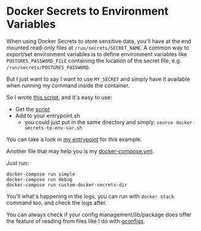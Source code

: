 # Docker Secrets to Environment Variables

When using Docker Secrets to store sensitive data, you'll have at the end mounted read-only files at ``/run/secrets/SECRET_NAME``. A common way to export/set environment variables is to define environment variables like ``POSTGRES_PASSWORD_FILE`` containing the location of the secret file, e.g. ``/run/secrets/POSTGRES_PASSWORD``.

But I just want to say I want to use ``MY_SECRET`` and simply have it available when running my command inside the container.

So I wrote [this script](docker-secrets-to-env-var.sh), and it's easy to use:

- Get the [script](docker-secrets-to-env-var.sh)
- Add to your entrypoint.sh
  - you could just put in the same directory and simply: ``source docker-secrets-to-env-var.sh``

You can take a look in [my entrypoint](entrypoint.sh) for this example.

Another file that may help you is my [docker-compose.yml](docker-compose.yml).

Just run:

```
docker-compose run simple
docker-compose run debug
docker-compose run custom-docker-secrets-dir
```

You'll what's happening in the logs, you can run with ``docker stack`` command too, and check the logs after.

You can always check if your config management/lib/package does offer the feature of reading from files like I do with [gconfigs](https://github.com/douglasmiranda/gconfigs#secrets).
